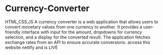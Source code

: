 # Currency-Converter
HTML,CSS,JS
A currency converter is a web application that allows users to convert monetary values from one currency to another.  It provides a user-friendly interface with input for the amount, dropdowns for currency selection, and a display for the converted result.  The application fetches exchange rates from an API to ensure accurate conversions.
access this website netlify and is LIVE